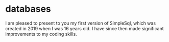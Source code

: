 # databases
I am pleased to present to you my first version of SimpleSql, which was created in 2019 when I was 16 years old. I have since then made significant improvements to my coding skills.
